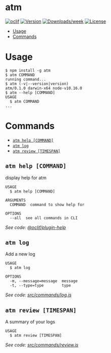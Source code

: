 # atm

[![oclif](https://img.shields.io/badge/cli-oclif-brightgreen.svg)](https://oclif.io)
[![Version](https://img.shields.io/npm/v/atm.svg)](https://npmjs.org/package/atm)
[![Downloads/week](https://img.shields.io/npm/dw/atm.svg)](https://npmjs.org/package/atm)
[![License](https://img.shields.io/npm/l/atm.svg)](https://github.com/UdaraJay/atm/blob/master/package.json)

<!-- toc -->

- [Usage](#usage)
- [Commands](#commands)
<!-- tocstop -->

# Usage

<!-- usage -->

```sh-session
$ npm install -g atm
$ atm COMMAND
running command...
$ atm (-v|--version|version)
atm/0.1.0 darwin-x64 node-v10.16.0
$ atm --help [COMMAND]
USAGE
  $ atm COMMAND
...
```

<!-- usagestop -->

# Commands

<!-- commands -->

- [`atm help [COMMAND]`](#atm-help-command)
- [`atm log`](#atm-log)
- [`atm review [TIMESPAN]`](#atm-review-timespan)

## `atm help [COMMAND]`

display help for atm

```
USAGE
  $ atm help [COMMAND]

ARGUMENTS
  COMMAND  command to show help for

OPTIONS
  --all  see all commands in CLI
```

_See code: [@oclif/plugin-help](https://github.com/oclif/plugin-help/blob/v3.2.0/src/commands/help.ts)_

## `atm log`

Add a new log

```
USAGE
  $ atm log

OPTIONS
  -m, --message=message  message
  -t, --type=type        type
```

_See code: [src/commands/log.js](https://github.com/UdaraJay/atm/blob/v0.1.0/src/commands/log.js)_

## `atm review [TIMESPAN]`

A summary of your logs

```
USAGE
  $ atm review [TIMESPAN]
```

_See code: [src/commands/review.js](https://github.com/UdaraJay/atm/blob/v0.1.0/src/commands/review.js)_

<!-- commandsstop -->
